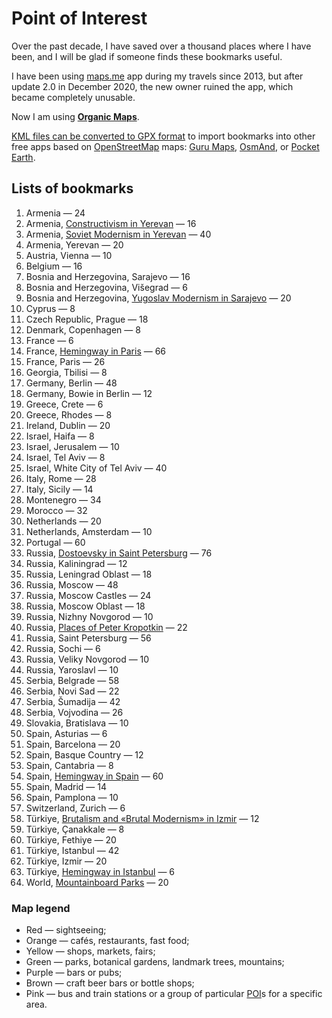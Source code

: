 # Point of Interest

Over the past decade, I have saved over a thousand places where I have been, and I will be glad if someone finds these bookmarks useful.

I have been using [maps.me](https://maps.me) app during my travels since 2013, but after update 2.0 in December 2020, the new owner ruined the app, which became completely unusable.

Now I am using **[Organic Maps](https://organicmaps.app)**.

[KML files can be converted to GPX format](https://github.com/adequatica/mmkml2gpx) to import bookmarks into other free apps based on [OpenStreetMap](https://www.openstreetmap.org) maps: [Guru Maps](https://gurumaps.app), [OsmAnd](https://osmand.net), or [Pocket Earth](https://pocketearth.com).

## Lists of bookmarks

1. Armenia — 24
1. Armenia, [Constructivism in Yerevan](https://adequatica.substack.com/p/constructivism-in-yerevan) — 16
1. Armenia, [Soviet Modernism in Yerevan](https://adequatica.substack.com/p/soviet-modernism-in-yerevan) — 40
1. Armenia, Yerevan — 20
1. Austria, Vienna — 10
1. Belgium — 16
1. Bosnia and Herzegovina, Sarajevo — 16
1. Bosnia and Herzegovina, Višegrad — 6
1. Bosnia and Herzegovina, [Yugoslav Modernism in Sarajevo](https://adequatica.substack.com/p/yugoslav-modernism-in-sarajevo) — 20
1. Cyprus — 8
1. Czech Republic, Prague — 18
1. Denmark, Copenhagen — 8
1. France — 6
1. France, [Hemingway in Paris](https://adequatica.medium.com/hemingway-in-paris-fb0a425913e0?source=friends_link&sk=a3eaecf784f6ba3324830efd1291cb64) — 66
1. France, Paris — 26
1. Georgia, Tbilisi — 8
1. Germany, Berlin — 48
1. Germany, Bowie in Berlin — 12
1. Greece, Crete — 6
1. Greece, Rhodes — 8
1. Ireland, Dublin — 20
1. Israel, Haifa — 8
1. Israel, Jerusalem — 10
1. Israel, Tel Aviv — 8
1. Israel, White City of Tel Aviv — 40
1. Italy, Rome — 28
1. Italy, Sicily — 14
1. Montenegro — 34
1. Morocco — 32
1. Netherlands — 20
1. Netherlands, Amsterdam — 10
1. Portugal — 60
1. Russia, [Dostoevsky in Saint Petersburg](https://adequatica.medium.com/dostoevsky-in-saint-petersburg-3b126807c316?source=friends_link&sk=a1580b70d00e4421f30bb97da87d8297) — 76
1. Russia, Kaliningrad — 12
1. Russia, Leningrad Oblast — 18
1. Russia, Moscow — 48
1. Russia, Moscow Castles — 24
1. Russia, Moscow Oblast — 18
1. Russia, Nizhny Novgorod — 10
1. Russia, [Places of Peter Kropotkin](https://adequatica.substack.com/p/places-of-peter-kropotkin) — 22
1. Russia, Saint Petersburg — 56
1. Russia, Sochi — 6
1. Russia, Veliky Novgorod — 10
1. Russia, Yaroslavl — 10
1. Serbia, Belgrade — 58
1. Serbia, Novi Sad — 22
1. Serbia, Šumadija — 42
1. Serbia, Vojvodina — 26
1. Slovakia, Bratislava — 10
1. Spain, Asturias — 6
1. Spain, Barcelona — 20
1. Spain, Basque Country — 12
1. Spain, Cantabria — 8
1. Spain, [Hemingway in Spain](https://adequatica.medium.com/hemingway-in-spain-6a9118d7dfb3?source=friends_link&sk=76d0a9875b23dfac95445a36cef02acd) — 60
1. Spain, Madrid — 14
1. Spain, Pamplona — 10
1. Switzerland, Zurich — 6
1. Türkiye, [Brutalism and «Brutal Modernism» in Izmir](https://adequatica.substack.com/p/brutalism-and-brutal-modernism-buildings-in-izmir) — 12
1. Türkiye, Çanakkale — 8
1. Türkiye, Fethiye — 20
1. Türkiye, Istanbul — 42
1. Türkiye, Izmir — 20
1. Türkiye, [Hemingway in Istanbul](https://adequatica.medium.com/hemingway-in-istanbul-9e8f4fc3e6bf?source=friends_link&sk=b4df8f13335b7d4fd9fb42dee5be290e) — 6
1. World, [Mountainboard Parks](https://adequatica.medium.com/mountainboard-parks-a9ae99209f46?source=friends_link&sk=771d8121508535fadbe0e153d197bf8f) — 20

### Map legend

- Red — sightseeing;
- Orange — cafés, restaurants, fast food;
- Yellow — shops, markets, fairs;
- Green — parks, botanical gardens, landmark trees, mountains;
- Purple — bars or pubs;
- Brown — craft beer bars or bottle shops;
- Pink — bus and train stations or a group of particular [POI](https://wiki.openstreetmap.org/wiki/Points_of_interest)s for a specific area.
